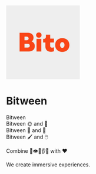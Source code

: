 <img src="https://github.com/BitoStudio/.github/blob/main/images/logo.jpg" width=200 height=200/>
  
# Bitween  
  
Bitween  
Bitween 🌞 and 🌚  
Bitween 🧑 and 🤖  
Bitween 🖌️ and 🖱️  
  
Combine 👄👁️👃👂👋 with ❤️  
  
We create immersive experiences.  
